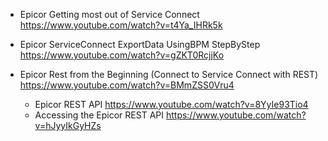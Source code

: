 * Epicor Getting most out of Service Connect https://www.youtube.com/watch?v=t4Ya_IHRk5k

* Epicor ServiceConnect ExportData UsingBPM StepByStep  https://www.youtube.com/watch?v=gZKT0RcjjKo

* Epicor Rest from the Beginning (Connect to Service Connect with REST) https://www.youtube.com/watch?v=BMmZSS0Vru4
  * Epicor REST API https://www.youtube.com/watch?v=8YyIe93Tio4
  * Accessing the Epicor REST API https://www.youtube.com/watch?v=hJyyIkGyHZs
